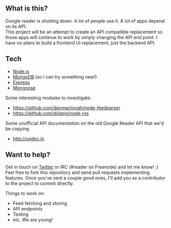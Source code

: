 ## What is this?

Google reader is shutting down.  A lot of people use it.  A lot of apps depend on its API.  
This project will be an attempt to create an API compatible replacement so those apps will 
continue to work by simply changing the API end point.  I have no plans to build a frontend UI 
replacement, just the backend API.

## Tech

* [Node.js](http://nodejs.org/)
* [MongoDB](http://www.mongodb.org) (so I can try something new!)
* [Express](http://expressjs.org/)
* [Mongoose](http://mongoosejs.com/)

Some interesting modules to investigate:

* https://github.com/danmactough/node-feedparser
* https://github.com/dylang/node-rss

Some unofficial API documentation on the old Google Reader API that we'd be copying

* http://undoc.in

## Want to help?

Get in touch on [Twitter](http://twitter.com/devongovett) or IRC (#reader on Freenode) 
and let me know! :) Feel free to fork this repository and send pull requests implementing features.  Once you've sent a couple good ones, I'll add you as a contributor to the project to commit directly.

Things to work on:

* Feed fetching and storing
* API endpoints
* Testing
* etc. We are young!